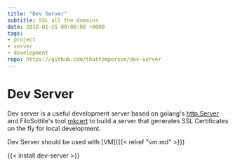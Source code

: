 ```yaml
---
title: "Dev Server"
subtitle: SSL all the domains
date: 2018-01-25 00:00:00 +0000
tags:
- project
- server
- development
repo: https://github.com/thattomperson/dev-server
---
```


# Dev Server
Dev server is a useful development server based on golang's [http.Server](https://godoc.org/net/http#Server) and FiloSottile's tool [mkcert](https://github.com/FiloSottile/mkcert) to build a server that generates SSL Certificates on the fly for local development.


Dev Server should be used with [VM]({{< relref "vm.md" >}})

{{< install dev-server >}}
